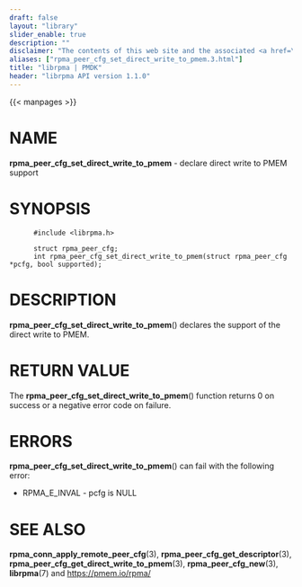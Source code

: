 ```yaml
---
draft: false
layout: "library"
slider_enable: true
description: ""
disclaimer: "The contents of this web site and the associated <a href=\"https://github.com/pmem\">GitHub repositories</a> are BSD-licensed open source."
aliases: ["rpma_peer_cfg_set_direct_write_to_pmem.3.html"]
title: "librpma | PMDK"
header: "librpma API version 1.1.0"
---
```

{{< manpages >}}

[comment]: <> (SPDX-License-Identifier: BSD-3-Clause)
[comment]: <> (Copyright 2020-2022, Intel Corporation)

# NAME

**rpma_peer_cfg_set_direct_write_to_pmem** - declare direct write to
PMEM support

# SYNOPSIS

          #include <librpma.h>

          struct rpma_peer_cfg;
          int rpma_peer_cfg_set_direct_write_to_pmem(struct rpma_peer_cfg *pcfg, bool supported);

# DESCRIPTION

**rpma_peer_cfg_set_direct_write_to_pmem**() declares the support of the
direct write to PMEM.

# RETURN VALUE

The **rpma_peer_cfg_set_direct_write_to_pmem**() function returns 0 on
success or a negative error code on failure.

# ERRORS

**rpma_peer_cfg_set_direct_write_to_pmem**() can fail with the following
error:

-   RPMA_E\_INVAL - pcfg is NULL

# SEE ALSO

**rpma_conn_apply_remote_peer_cfg**(3),
**rpma_peer_cfg_get_descriptor**(3),
**rpma_peer_cfg_get_direct_write_to_pmem**(3), **rpma_peer_cfg_new**(3),
**librpma**(7) and https://pmem.io/rpma/
